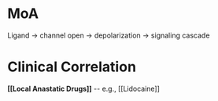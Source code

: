 # MoA
Ligand → channel open → depolarization → signaling cascade

# Clinical Correlation
**[[Local Anastatic Drugs]]** -- e.g., [[Lidocaine]]
